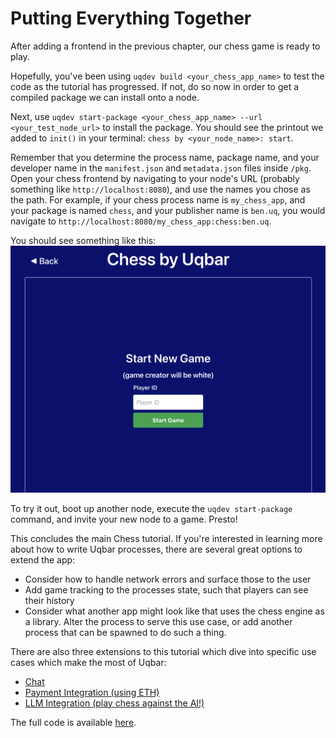 # Putting Everything Together

After adding a frontend in the previous chapter, our chess game is ready to play.

Hopefully, you've been using `uqdev build <your_chess_app_name>` to test the code as the tutorial has progressed. 
If not, do so now in order to get a compiled package we can install onto a node.

Next, use `uqdev start-package <your_chess_app_name> --url <your_test_node_url>` to install the package. 
You should see the printout we added to `init()` in your terminal: `chess by <your_node_name>: start`.

Remember that you determine the process name, package name, and your developer name in the `manifest.json` and `metadata.json` files inside `/pkg`. 
Open your chess frontend by navigating to your node's URL (probably something like `http://localhost:8080`), and use the names you chose as the path. 
For example, if your chess process name is `my_chess_app`, and your package is named `chess`, and your publisher name is `ben.uq`, you would navigate to `http://localhost:8080/my_chess_app:chess:ben.uq`.

You should see something like this:
![chess frontend](./chess_home.png)

To try it out, boot up another node, execute the `uqdev start-package` command, and invite your new node to a game. 
Presto!

This concludes the main Chess tutorial. 
If you're interested in learning more about how to write Uqbar processes, there are several great options to extend the app:

- Consider how to handle network errors and surface those to the user
- Add game tracking to the processes state, such that players can see their history
- Consider what another app might look like that uses the chess engine as a library. 
Alter the process to serve this use case, or add another process that can be spawned to do such a thing.

There are also three extensions to this tutorial which dive into specific use cases which make the most of Uqbar:

- [Chat](./chat.md)
- [Payment Integration (using ETH)](./payment.md)
- [LLM Integration (play chess against the AI!)](./llm.md)

The full code is available [here](https://github.com/uqbar-dao/uqbar/tree/main/modules/chess).
